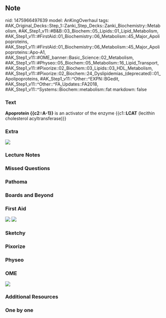 ## Note
nid: 1475966497639
model: AnKingOverhaul
tags: #AK_Original_Decks::Step_1::Zanki_Step_Decks::Zanki_Biochemistry::Metabolism, #AK_Step1_v11::#B&B::03_Biochem::05_Lipids::01_Lipid_Metabolism, #AK_Step1_v11::#FirstAid::01_Biochemistry::06_Metabolism::45_Major_Apolipoproteins, #AK_Step1_v11::#FirstAid::01_Biochemistry::06_Metabolism::45_Major_Apolipoproteins::Apo-A1, #AK_Step1_v11::#OME_banner::Basic_Science::02_Metabolism, #AK_Step1_v11::#Physeo::05_Biochem::05_Metabolism::16_Lipid_Transport, #AK_Step1_v11::#Pixorize::02_Biochem::03_Lipids::03_HDL_Metabolism, #AK_Step1_v11::#Pixorize::02_Biochem::24_Dyslipidemias_(deprecated)::01_Apolipoproteins, #AK_Step1_v11::^Other::^EXPN::BGedit, #AK_Step1_v11::^Other::^FA_Updates::FA2018, #AK_Step1_v11::^Systems::Biochem::metabolism::fat
markdown: false

### Text
<div>
  <div>
    <div>
      <b>Apoprotein {{c2::A-1}}</b> is an activator of the enzyme
      {{c1::<b>LCAT</b> (lecithin cholesterol acyltransferase)}}
    </div>
  </div>
</div>

### Extra
<img src="paste-336729730973697.jpg">

### Lecture Notes


### Missed Questions


### Pathoma


### Boards and Beyond


### First Aid
<img src="tmp73PybX.png"> <img src="tmpkMpd4d.png">

### Sketchy


### Pixorize


### Physeo


### OME
<div class="ome-widget">
  <a href=
  "https://onlinemeded.org/spa/metabolism?ref=anki"><img src=
  "_OME_AnkiFlashcards_Topic_3.png"></a>
</div>

### Additional Resources


### One by one

